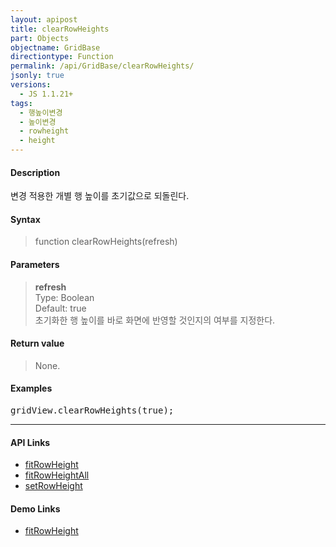 ```yaml
---
layout: apipost
title: clearRowHeights
part: Objects
objectname: GridBase
directiontype: Function
permalink: /api/GridBase/clearRowHeights/
jsonly: true
versions:
  - JS 1.1.21+
tags:
  - 행높이변경
  - 높이변경
  - rowheight
  - height
---
```



#### Description

 변경 적용한 개별 행 높이를 초기값으로 되돌린다.     

#### Syntax

> function clearRowHeights(refresh)  

#### Parameters
    
> **refresh**  
> Type: Boolean  
> Default: true  
> 초기화한 행 높이를 바로 화면에 반영할 것인지의 여부를 지정한다.    


#### Return value

> None.  

#### Examples 

<pre class="prettyprint">
gridView.clearRowHeights(true);    
</pre>

---

#### API Links

* [fitRowHeight](/api/GridBase/fitRowHeight)
* [fitRowHeightAll](/api/GridBase/fitRowHeightAll)
* [setRowHeight](/api/GridBase/setRowHeight)

#### Demo Links

* [fitRowHeight](http://demo.realgrid.com/Demo/fitRowHeight)